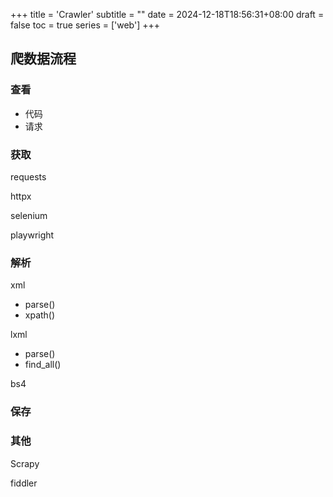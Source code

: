 +++
title = 'Crawler'
subtitle = ""
date = 2024-12-18T18:56:31+08:00
draft = false
toc = true
series = ['web']
+++

## 爬数据流程

### 查看

- 代码
- 请求


### 获取

requests

httpx

selenium

playwright


### 解析

xml
- parse()
- xpath()

lxml
- parse()
- find_all()

bs4

### 保存

### 其他

Scrapy

fiddler
